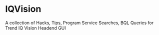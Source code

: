 # IQVision
A collection of Hacks, Tips, Program Service Searches, BQL Queries for Trend IQ Vision Headend GUI
